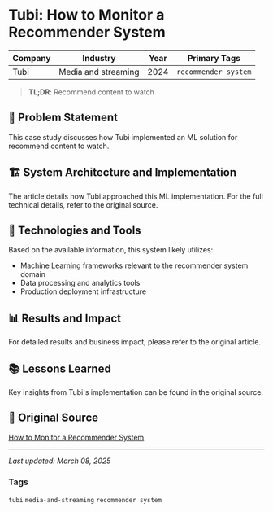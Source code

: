 # Tubi: How to Monitor a Recommender System

| Company | Industry | Year | Primary Tags | 
|---------|----------|------|--------------|
| Tubi | Media and streaming | 2024 | `recommender system` |

> **TL;DR**: Recommend content to watch

## 📝 Problem Statement

This case study discusses how Tubi implemented an ML solution for recommend content to watch.

## 🏗️ System Architecture and Implementation

The article details how Tubi approached this ML implementation. For the full technical details, refer to the original source.

## 🔧 Technologies and Tools

Based on the available information, this system likely utilizes:

- Machine Learning frameworks relevant to the recommender system domain
- Data processing and analytics tools
- Production deployment infrastructure

## 📊 Results and Impact

For detailed results and business impact, please refer to the original article.

## 📚 Lessons Learned

Key insights from Tubi's implementation can be found in the original source.

## 🔗 Original Source

[How to Monitor a Recommender System](https://code.tubitv.com/how-to-monitor-a-recommender-system-6d720c922c90)

---

*Last updated: March 08, 2025*

### Tags

`tubi` `media-and-streaming` `recommender system`
